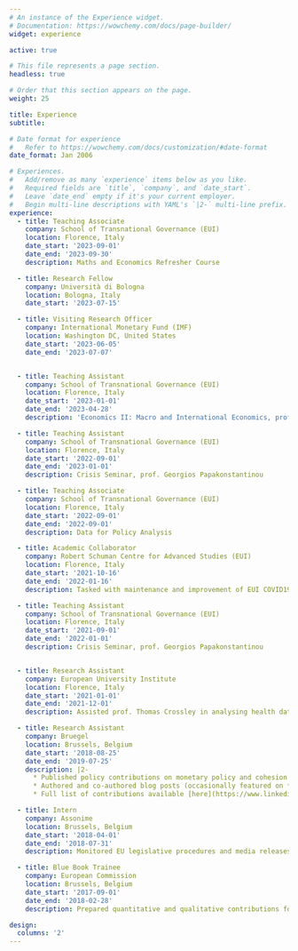 ```yaml
---
# An instance of the Experience widget.
# Documentation: https://wowchemy.com/docs/page-builder/
widget: experience

active: true

# This file represents a page section.
headless: true

# Order that this section appears on the page.
weight: 25

title: Experience
subtitle:

# Date format for experience
#   Refer to https://wowchemy.com/docs/customization/#date-format
date_format: Jan 2006

# Experiences.
#   Add/remove as many `experience` items below as you like.
#   Required fields are `title`, `company`, and `date_start`.
#   Leave `date_end` empty if it's your current employer.
#   Begin multi-line descriptions with YAML's `|2-` multi-line prefix.
experience:
  - title: Teaching Associate
    company: School of Transnational Governance (EUI)
    location: Florence, Italy
    date_start: '2023-09-01'
    date_end: '2023-09-30'
    description: Maths and Economics Refresher Course

  - title: Research Fellow
    company: Università di Bologna
    location: Bologna, Italy
    date_start: '2023-07-15'

  - title: Visiting Research Officer
    company: International Monetary Fund (IMF)
    location: Washington DC, United States
    date_start: '2023-06-05'
    date_end: '2023-07-07'


  - title: Teaching Assistant
    company: School of Transnational Governance (EUI)
    location: Florence, Italy
    date_start: '2023-01-01'
    date_end: '2023-04-28'
    description: 'Economics II: Macro and International Economics, prof. Georgios Papakonstantinou'

  - title: Teaching Assistant
    company: School of Transnational Governance (EUI)
    location: Florence, Italy
    date_start: '2022-09-01'
    date_end: '2023-01-01'
    description: Crisis Seminar, prof. Georgios Papakonstantinou

  - title: Teaching Associate
    company: School of Transnational Governance (EUI)
    location: Florence, Italy
    date_start: '2022-09-01'
    date_end: '2022-09-01'
    description: Data for Policy Analysis

  - title: Academic Collaborator
    company: Robert Schuman Centre for Advanced Studies (EUI)
    location: Florence, Italy
    date_start: '2021-10-16'
    date_end: '2022-01-16'
    description: Tasked with maintenance and improvement of EUI COVID19 Metadata portal under the supervision of prof. David Levine

  - title: Teaching Assistant
    company: School of Transnational Governance (EUI)
    location: Florence, Italy
    date_start: '2021-09-01'
    date_end: '2022-01-01'
    description: Crisis Seminar, prof. Georgios Papakonstantinou


  - title: Research Assistant
    company: European University Institute
    location: Florence, Italy
    date_start: '2021-01-01'
    date_end: '2021-12-01'
    description: Assisted prof. Thomas Crossley in analysing health data from UK survey *Understanding Society*

  - title: Research Assistant
    company: Bruegel
    location: Brussels, Belgium
    date_start: '2018-08-25'
    date_end: '2019-07-25'
    description: |2-
      * Published policy contributions on monetary policy and cohesion policies for different committees of the European Parliament
      * Authored and co-authored blog posts (occasionally featured on *lavoce.info*, *makronom.de*, *ft.com*)
      * Full list of contributions available [here](https://www.linkedin.com/in/jan-mazza/details/experience/urn:li:fsd_profilePosition:(ACoAABMVEV8Bthi8khZs5leMwkxUTm-MNyTIy98,1356578902)/treasury/)

  - title: Intern
    company: Assonime
    location: Brussels, Belgium
    date_start: '2018-04-01'
    date_end: '2018-07-31'
    description: Monitored EU legislative procedures and media releases.

  - title: Blue Book Trainee
    company: European Commission
    location: Brussels, Belgium
    date_start: '2017-09-01'
    date_end: '2018-02-28'
    description: Prepared quantitative and qualitative contributions for new potential own resources for the EU budget.

design:
  columns: '2'
---
```

